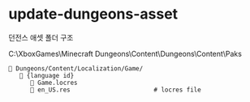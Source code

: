 # update-dungeons-asset

던전스 애셋 폴더 구조

C:\XboxGames\Minecraft Dungeons\Content\Dungeons\Content\Paks

```text
📂 Dungeons/Content/Localization/Game/
   📂 {language id}
      📄 Game.locres
      📄 en_US.res                       # locres file
```
